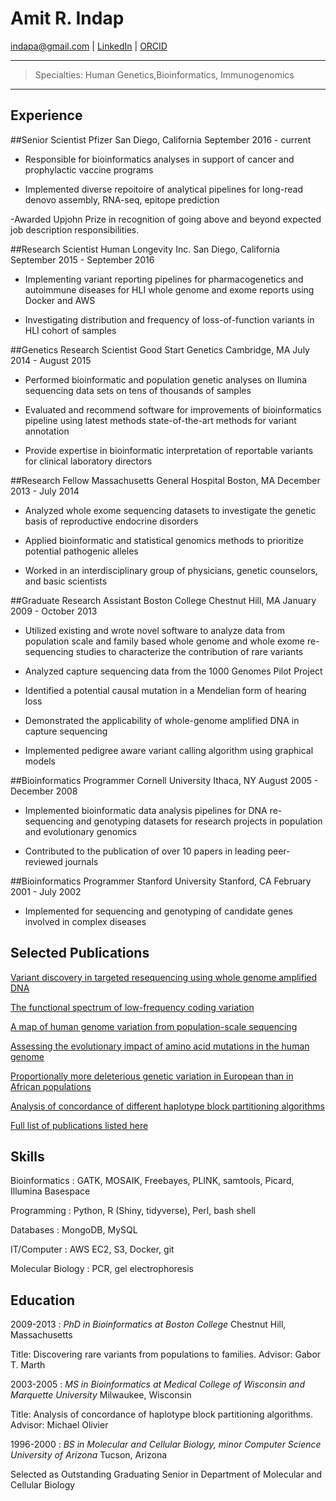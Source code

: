 Amit R. Indap
=============

indapa@gmail.com | [LinkedIn](http://www.linkedin.com/in/aindap) | [ORCID](http://orcid.org/0000-0002-3322-4735)

* * * * *

> Specialties: Human Genetics,Bioinformatics, Immunogenomics 
* * * * *

Experience
----------

##Senior Scientist
Pfizer San Diego, California
September 2016 - current

- Responsible for bioinformatics analyses in support of cancer and prophylactic vaccine programs

- Implemented diverse repoitoire of analytical pipelines for long-read denovo assembly, RNA-seq, epitope prediction

-Awarded Upjohn Prize in recognition of going above and beyond expected job description responsibilities.

##Research Scientist 
Human Longevity Inc.  San Diego, California
September 2015 - September 2016

- Implementing variant reporting pipelines for pharmacogenetics and autoimmune 
        diseases for HLI whole genome and exome reports using Docker and AWS
    
- Investigating distribution and frequency of loss-of-function variants in HLI cohort of samples


##Genetics Research Scientist 
Good Start Genetics Cambridge, MA
July 2014 - August 2015

 -  Performed bioinformatic and population genetic analyses on
        Ilumina sequencing data sets on tens of thousands of samples

-   Evaluated and recommend software for improvements of
    bioinformatics pipeline using latest methods state-of-the-art
    methods for variant annotation

-   Provide expertise in bioinformatic interpretation of reportable
    variants for clinical laboratory directors

##Research Fellow 
Massachusetts General Hospital Boston, MA
December 2013 - July 2014
   
-   Analyzed whole exome sequencing datasets to investigate the
    genetic basis of reproductive endocrine disorders

-   Applied bioinformatic and statistical genomics methods to
    prioritize potential pathogenic alleles

-   Worked in an interdisciplinary group of physicians, genetic
    counselors, and basic scientists

##Graduate Research Assistant
Boston College Chestnut Hill, MA
January 2009 - October 2013

-   Utilized existing and wrote novel software to analyze data from
    population scale and family based whole genome and whole exome
    re-sequencing studies to characterize the contribution of rare
    variants

-   Analyzed capture sequencing data from the 1000 Genomes Pilot
    Project

-   Identified a potential causal mutation in a Mendelian form of
    hearing loss

-   Demonstrated the applicability of whole-genome amplified DNA in
    capture sequencing

-   Implemented pedigree aware variant calling algorithm using
    graphical models

##Bioinformatics Programmer 
Cornell University Ithaca, NY
August 2005 - December 2008

-   Implemented bioinformatic data analysis pipelines for DNA
    re-sequencing and genotyping datasets for research projects in
    population and evolutionary genomics

-   Contributed to the publication of over 10 papers in leading
    peer-reviewed journals

##Bioinformatics Programmer 
Stanford University Stanford, CA
February 2001 - July 2002
   
-  Implemented for sequencing and genotyping of candidate genes
    involved in complex diseases

Selected Publications
---------------------

[Variant discovery in targeted resequencing using whole genome amplified
DNA](http://www.ncbi.nlm.nih.gov/pubmed/23837845)

[The functional spectrum of low-frequency coding
variation](http://www.ncbi.nlm.nih.gov/pubmed/21917140)

[A map of human genome variation from population-scale
sequencing](http://www.ncbi.nlm.nih.gov/pubmed/20981092)

[Assessing the evolutionary impact of amino acid mutations in the human
genome](http://www.ncbi.nlm.nih.gov/pubmed/18516229)

[Proportionally more deleterious genetic variation in European than in
African populations](http://www.ncbi.nlm.nih.gov/pubmed/18288194)

[Analysis of concordance of different haplotype block partitioning
algorithms](http://www.ncbi.nlm.nih.gov/pubmed/16356172)

[Full list of publications listed
here](http://orcid.org/0000-0002-3322-4735)

Skills
------

Bioinformatics : GATK, MOSAIK, Freebayes, PLINK, samtools, Picard, Illumina Basespace

Programming : Python, R (Shiny, tidyverse), Perl, bash shell

Databases : MongoDB, MySQL

IT/Computer : AWS EC2, S3, Docker, git

Molecular Biology : PCR, gel electrophoresis

Education
---------

2009-2013
:   *PhD in Bioinformatics at Boston College* Chestnut Hill,
    Massachusetts

Title: Discovering rare variants from populations to families.
Advisor: Gabor T. Marth

2003-2005
:   *MS in Bioinformatics at Medical College of Wisconsin and Marquette
    University* Milwaukee, Wisconsin

Title: Analysis of concordance of haplotype block partitioning
algorithms. Advisor: Michael Olivier

1996-2000
:   *BS in Molecular and Cellular Biology, minor Computer Science
    University of Arizona* Tucson, Arizona

Selected as Outstanding Graduating Senior in Department of Molecular
and Cellular Biology


